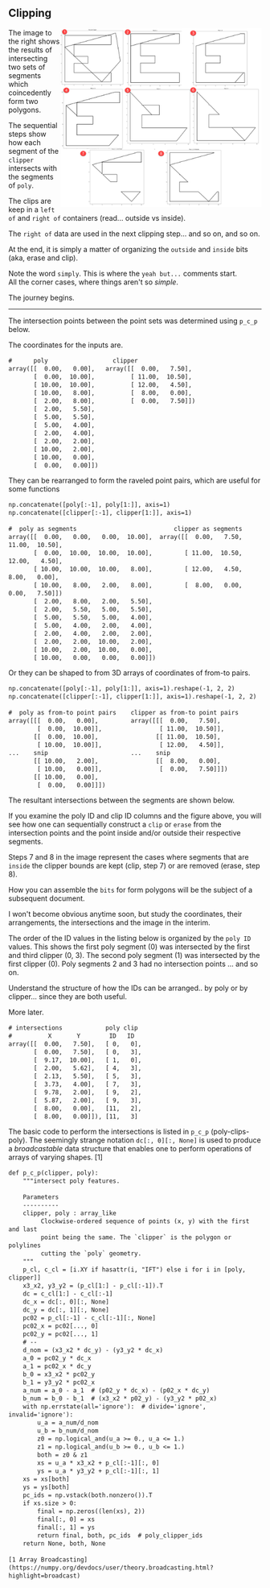 ## Clipping

<img src="../images/clip_poly0to9.png" align="right" width="400"/>

The image to the right shows the results of intersecting two sets of segments which coincedently form two polygons.

The sequential steps show how each segment of the `clipper` intersects with the segments of `poly`.

The clips are keep in a `left of` and `right of` containers (read... outside vs inside).

The `right of` data are used in the next clipping step... and so on, and so on.

At the end, it is simply a matter of organizing the `outside` and `inside` bits (aka, erase and clip).

Note the word `simply`.  This is where the `yeah but...` comments start.  
All the corner cases, where things aren't so *simple*.

The journey begins.

---

The intersection points between the point sets was determined using ``p_c_p`` below.

The coordinates for the inputs are.

```
#      poly                  clipper 
array([[  0.00,   0.00],   array([[  0.00,   7.50],
       [  0.00,  10.00],          [ 11.00,  10.50],
       [ 10.00,  10.00],          [ 12.00,   4.50],
       [ 10.00,   8.00],          [  8.00,   0.00],
       [  2.00,   8.00],          [  0.00,   7.50]])
       [  2.00,   5.50],
       [  5.00,   5.50],
       [  5.00,   4.00],
       [  2.00,   4.00],
       [  2.00,   2.00],
       [ 10.00,   2.00],
       [ 10.00,   0.00],
       [  0.00,   0.00]])
```

They can be rearranged to form the raveled point pairs, which are useful for some functions

```
np.concatenate([poly[:-1], poly[1:]], axis=1)
np.concatenate([clipper[:-1], clipper[1:]], axis=1)

#  poly as segments                           clipper as segments
array([[  0.00,   0.00,   0.00,  10.00],  array([[  0.00,   7.50,  11.00,  10.50],
       [  0.00,  10.00,  10.00,  10.00],         [ 11.00,  10.50,  12.00,   4.50],
       [ 10.00,  10.00,  10.00,   8.00],         [ 12.00,   4.50,   8.00,   0.00],
       [ 10.00,   8.00,   2.00,   8.00],         [  8.00,   0.00,   0.00,   7.50]])
       [  2.00,   8.00,   2.00,   5.50],
       [  2.00,   5.50,   5.00,   5.50],
       [  5.00,   5.50,   5.00,   4.00],
       [  5.00,   4.00,   2.00,   4.00],
       [  2.00,   4.00,   2.00,   2.00],
       [  2.00,   2.00,  10.00,   2.00],
       [ 10.00,   2.00,  10.00,   0.00],
       [ 10.00,   0.00,   0.00,   0.00]])

```

Or they can be shaped to from 3D arrays of coordinates of from-to pairs.

```
np.concatenate([poly[:-1], poly[1:]], axis=1).reshape(-1, 2, 2)
np.concatenate([clipper[:-1], clipper[1:]], axis=1).reshape(-1, 2, 2)

#  poly as from-to point pairs    clipper as from-to point pairs
array([[[  0.00,   0.00],         array([[[  0.00,   7.50],
        [  0.00,  10.00]],                [ 11.00,  10.50]],
       [[  0.00,  10.00],                [[ 11.00,  10.50],
        [ 10.00,  10.00]],                [ 12.00,   4.50]],
...    snip                       ...    snip
       [[ 10.00,   2.00],                [[  8.00,   0.00],
        [ 10.00,   0.00]],                [  0.00,   7.50]]])
       [[ 10.00,   0.00],
        [  0.00,   0.00]]])
```

The resultant intersections between the segments are shown below.

If you examine the poly ID and clip ID columns and the figure above, you will see how one can sequentially construct
a ``clip`` or ``erase`` from the intersection points and the point inside and/or outside their respective segments.

Steps 7 and 8 in the image represent the cases where segments that are `inside` the clipper bounds are kept
(clip, step 7) or are removed (erase, step 8).

How you can assemble the ``bits`` for form polygons will be the subject of a subsequent document.

I won't become obvious anytime soon, but study the coordinates, their arrangements, the intersections and the image in the interim.

The order of the ID values in the listing below is organized by the `poly ID` values.
This shows the first poly segment (0) was intersected by the first and third clipper (0, 3).
The second poly segment (1) was intersected by the first clipper (0).  Poly segments 2 and 3
had no intersection points ... and so on.

Understand the structure of how the IDs can be arranged.. by poly or by clipper... since they are both useful.

More later.

```
# intersections            poly clip
#          X       Y        ID   ID
array([[  0.00,   7.50],   [ 0,   0],
       [  0.00,   7.50],   [ 0,   3],
       [  9.17,  10.00],   [ 1,   0],
       [  2.00,   5.62],   [ 4,   3],
       [  2.13,   5.50],   [ 5,   3],
       [  3.73,   4.00],   [ 7,   3],
       [  9.78,   2.00],   [ 9,   2],
       [  5.87,   2.00],   [ 9,   3],
       [  8.00,   0.00],   [11,   2],
       [  8.00,   0.00]]), [11,   3]

```

The basic code to perform the intersections is listed in `p_c_p` (poly-clips-poly).
The seemingly strange notation `dc[:, 0][:, None]` is used to produce a *broadcastable* data structure 
that enables one to perform operations of arrays of varying shapes. [1]
```
def p_c_p(clipper, poly):
    """intersect poly features.

    Parameters
    ----------
    clipper, poly : array_like
         Clockwise-ordered sequence of points (x, y) with the first and last
         point being the same. The `clipper` is the polygon or polylines
         cutting the `poly` geometry.
    """
    p_cl, c_cl = [i.XY if hasattr(i, "IFT") else i for i in [poly, clipper]]
    x3_x2, y3_y2 = (p_cl[1:] - p_cl[:-1]).T
    dc = c_cl[1:] - c_cl[:-1]
    dc_x = dc[:, 0][:, None]
    dc_y = dc[:, 1][:, None]
    pc02 = p_cl[:-1] - c_cl[:-1][:, None]
    pc02_x = pc02[..., 0]
    pc02_y = pc02[..., 1]
    # --
    d_nom = (x3_x2 * dc_y) - (y3_y2 * dc_x)
    a_0 = pc02_y * dc_x
    a_1 = pc02_x * dc_y
    b_0 = x3_x2 * pc02_y
    b_1 = y3_y2 * pc02_x
    a_num = a_0 - a_1  # (p02_y * dc_x) - (p02_x * dc_y)
    b_num = b_0 - b_1  # (x3_x2 * p02_y) - (y3_y2 * p02_x)
    with np.errstate(all='ignore'):  # divide='ignore', invalid='ignore'):
        u_a = a_num/d_nom
        u_b = b_num/d_nom
        z0 = np.logical_and(u_a >= 0., u_a <= 1.)
        z1 = np.logical_and(u_b >= 0., u_b <= 1.)
        both = z0 & z1
        xs = u_a * x3_x2 + p_cl[:-1][:, 0]
        ys = u_a * y3_y2 + p_cl[:-1][:, 1]
    xs = xs[both]
    ys = ys[both]
    pc_ids = np.vstack(both.nonzero()).T
    if xs.size > 0:
        final = np.zeros((len(xs), 2))
        final[:, 0] = xs
        final[:, 1] = ys
        return final, both, pc_ids  # poly_clipper_ids
    return None, both, None

[1 Array Broadcasting](https://numpy.org/devdocs/user/theory.broadcasting.html?highlight=broadcast)
